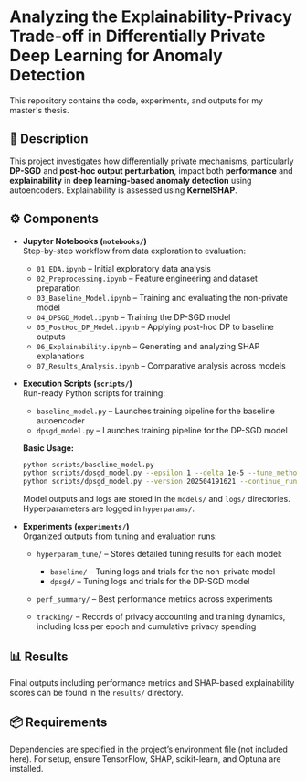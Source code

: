 # Analyzing the Explainability-Privacy Trade-off in Differentially Private Deep Learning for Anomaly Detection

This repository contains the code, experiments, and outputs for my master's thesis.

## 📝 Description

This project investigates how differentially private mechanisms, particularly **DP-SGD** and **post-hoc output perturbation**, impact both **performance** and **explainability** in **deep learning-based anomaly detection** using autoencoders. Explainability is assessed using **KernelSHAP**.

## ⚙️ Components

- **Jupyter Notebooks (`notebooks/`)**  
  Step-by-step workflow from data exploration to evaluation:
  - `01_EDA.ipynb` – Initial exploratory data analysis  
  - `02_Preprocessing.ipynb` – Feature engineering and dataset preparation  
  - `03_Baseline_Model.ipynb` – Training and evaluating the non-private model  
  - `04_DPSGD_Model.ipynb` – Training the DP-SGD model  
  - `05_PostHoc_DP_Model.ipynb` – Applying post-hoc DP to baseline outputs  
  - `06_Explainability.ipynb` – Generating and analyzing SHAP explanations  
  - `07_Results_Analysis.ipynb` – Comparative analysis across models

- **Execution Scripts (`scripts/`)**  
  Run-ready Python scripts for training:
  - `baseline_model.py` – Launches training pipeline for the baseline autoencoder  
  - `dpsgd_model.py` – Launches training pipeline for the DP-SGD model

  **Basic Usage:**

  ```bash
  python scripts/baseline_model.py
  python scripts/dpsgd_model.py --epsilon 1 --delta 1e-5 --tune_method bayesian
  python scripts/dpsgd_model.py --version 202504191621 --continue_run True
  ```
  Model outputs and logs are stored in the `models/` and `logs/` directories. Hyperparameters are logged in `hyperparams/`.

- **Experiments (`experiments/`)**  
  Organized outputs from tuning and evaluation runs:

  - `hyperparam_tune/` – Stores detailed tuning results for each model:
    - `baseline/` – Tuning logs and trials for the non-private model  
    - `dpsgd/` – Tuning logs and trials for the DP-SGD model  

  - `perf_summary/` – Best performance metrics across experiments  
  - `tracking/` – Records of privacy accounting and training dynamics, including loss per epoch and cumulative privacy spending

## 📊 Results

Final outputs including performance metrics and SHAP-based explainability scores can be found in the `results/` directory.

## 📦 Requirements

Dependencies are specified in the project’s environment file (not included here). For setup, ensure TensorFlow, SHAP, scikit-learn, and Optuna are installed.